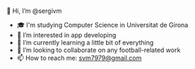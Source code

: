 👋 Hi, I’m @sergivm

- 🎓 I'm studying Computer Science in Universitat de Girona
- 👀 I’m interested in app developing
- 🌱 I’m currently learning a little bit of everything
- 💞️ I’m looking to collaborate on any football-related work
- 📫 How to reach me: svm7979@gmail.com

<!---
sergivm/sergivm is a ✨ special ✨ repository because its `README.md` (this file) appears on your GitHub profile.
You can click the Preview link to take a look at your changes.
--->
